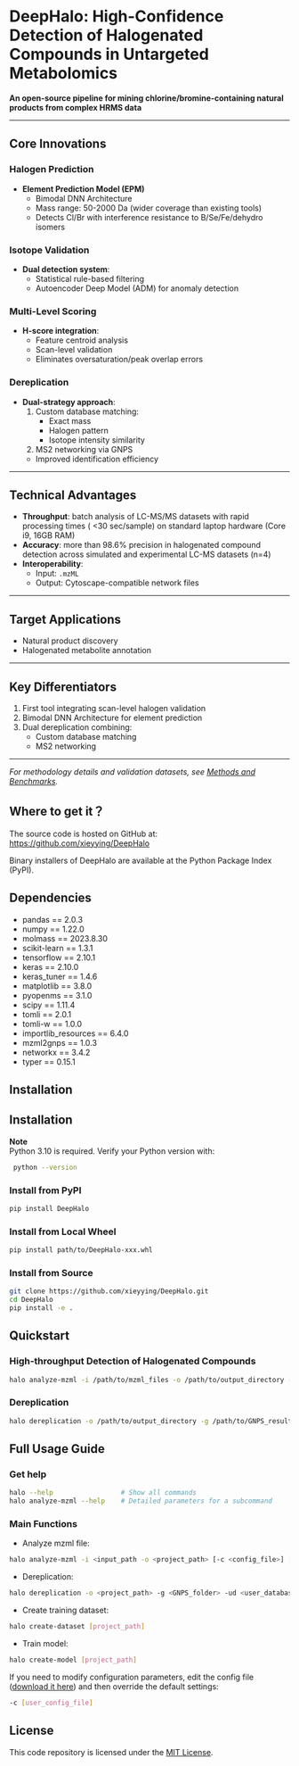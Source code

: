 # DeepHalo: High-Confidence Detection of Halogenated Compounds in Untargeted Metabolomics  
**An open-source pipeline for mining chlorine/bromine-containing natural products from complex HRMS data**

---

##  Core Innovations

### Halogen Prediction
- **Element Prediction Model (EPM)**  
  - Bimodal DNN Architecture  
  - Mass range: 50-2000 Da (wider coverage than existing tools)  
  - Detects Cl/Br with interference resistance to B/Se/Fe/dehydro isomers  

### Isotope Validation
- **Dual detection system**:  
  - Statistical rule-based filtering  
  - Autoencoder Deep Model (ADM) for anomaly detection  

### Multi-Level Scoring
- **H-score integration**:  
  - Feature centroid analysis  
  - Scan-level validation  
  - Eliminates oversaturation/peak overlap errors  

### Dereplication
- **Dual-strategy approach**:  
  1. Custom database matching:  
     - Exact mass  
     - Halogen pattern  
     - Isotope intensity similarity  
  2. MS2 networking via GNPS  
  - Improved identification efficiency  

---

##  Technical Advantages
- **Throughput**: batch analysis of LC-MS/MS datasets with rapid processing times ( <30 sec/sample) on standard laptop hardware (Core i9, 16GB RAM)   
- **Accuracy**: more than 98.6% precision in halogenated compound detection across simulated and experimental LC-MS datasets (n=4)
- **Interoperability**:  
  - Input: `.mzML` 
  - Output: Cytoscape-compatible network files  

---

## Target Applications
- Natural product discovery  
- Halogenated metabolite annotation  

---

## Key Differentiators
1. First tool integrating scan-level halogen validation  
2. Bimodal DNN Architecture for element prediction  
3. Dual dereplication combining:  
   - Custom database matching  
   - MS2 networking  

---

*For methodology details and validation datasets, see [Methods and Benchmarks](#).*  

## Where to get it？
The source code is hosted on GitHub at: https://github.com/xieyying/DeepHalo

Binary installers of DeepHalo are available at the Python Package Index (PyPI).

## Dependencies
- pandas ==  2.0.3
- numpy ==  1.22.0     
- molmass ==  2023.8.30
- scikit-learn ==  1.3.1    
- tensorflow ==  2.10.1
- keras ==  2.10.0
- keras_tuner ==  1.4.6
- matplotlib ==  3.8.0 
- pyopenms ==  3.1.0
- scipy ==  1.11.4  
- tomli ==  2.0.1
- tomli-w ==  1.0.0
- importlib_resources == 6.4.0
- mzml2gnps == 1.0.3
- networkx == 3.4.2
- typer == 0.15.1

## Installation

## Installation

**Note**  
Python 3.10 is required. Verify your Python version with:  
```bash
 python --version
```

### Install from PyPI
```bash
pip install DeepHalo
``` 
### Install from Local Wheel
```bash
pip install path/to/DeepHalo-xxx.whl
```

### Install from Source
```bash
git clone https://github.com/xieyying/DeepHalo.git
cd DeepHalo
pip install -e .
```

## Quickstart
### High-throughput Detection of Halogenated Compounds
```bash
halo analyze-mzml -i /path/to/mzml_files -o /path/to/output_directory -ms2
```
### Dereplication
```bash
halo dereplication -o /path/to/output_directory -g /path/to/GNPS_results -ud /path/to/custom_database.csv -udk Formula
```
## Full Usage Guide
### Get help
```bash
halo --help                 # Show all commands
halo analyze-mzml --help    # Detailed parameters for a subcommand
```
###  Main Functions
- Analyze mzml file:
```bash
halo analyze-mzml -i <input_path -o <project_path> [-c <config_file>] [-b <blank_samples_dir>] [-ms2]
```
- Dereplication: 
```bash
halo dereplication -o <project_path> -g <GNPS_folder> -ud <user_database.csv> -udk <formula_column_name>
```
- Create training dataset: 
```sh
halo create-dataset [project_path]
```
- Train model: 
```sh
halo create-model [project_path]
```
If you need to modify configuration parameters, edit the config file ([download it here](https://github.com/xieyying/DeepHalo/blob/xin-back/DeepHalo/config.toml)) and then override the default settings:
```bash
-c [user_config_file]
```

## License
This code repository is licensed under the [MIT License](LICENSE).
